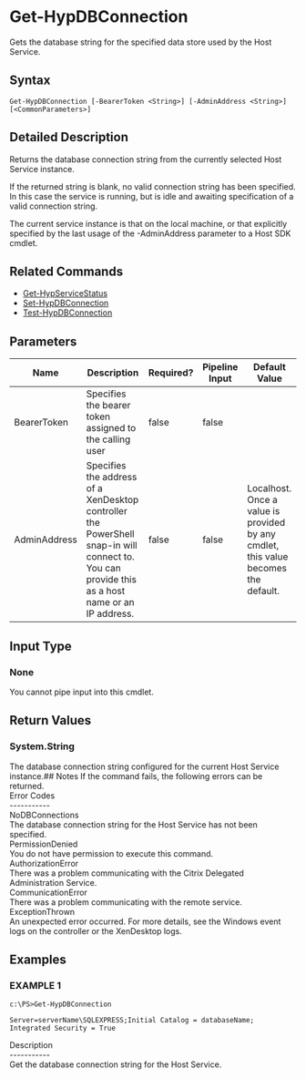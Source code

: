﻿# Get-HypDBConnection

   Gets the database string for the specified data store used by the Host Service.

## Syntax
```
Get-HypDBConnection [-BearerToken <String>] [-AdminAddress <String>] [<CommonParameters>]
```

## Detailed Description
   Returns the database connection string from the currently selected Host Service instance.

If the returned string is blank, no valid connection string has been specified. In this case the service is running, but is idle and awaiting specification of a valid connection string.

The current service instance is that on the local machine, or that explicitly specified by the last usage of the -AdminAddress parameter to a Host SDK cmdlet.

## Related Commands
  * [Get-HypServiceStatus](Get-HypServiceStatus.html)
  * [Set-HypDBConnection](Set-HypDBConnection.html)
  * [Test-HypDBConnection](Test-HypDBConnection.html)
## Parameters

| Name   | Description | Required? | Pipeline Input | Default Value |
| --- | --- | --- | --- | --- |
| BearerToken | Specifies the bearer token assigned to the calling user | false | false |  |
| AdminAddress | Specifies the address of a XenDesktop controller the PowerShell snap-in will connect to. You can provide this as a host name or an IP address. | false | false | Localhost. Once a value is provided by any cmdlet, this value becomes the default. |

## Input Type
### None
   You cannot pipe input into this cmdlet.
## Return Values
### System.String
   The database connection string configured for the current Host Service instance.## Notes
   If the command fails, the following errors can be returned.<br>    Error Codes<br>    -----------<br>    NoDBConnections<br>        The database connection string for the Host Service has not been specified.<br>    PermissionDenied<br>        You do not have permission to execute this command.<br>    AuthorizationError<br>        There was a problem communicating with the Citrix Delegated Administration Service.<br>    CommunicationError<br>        There was a problem communicating with the remote service.<br>    ExceptionThrown<br>        An unexpected error occurred.  For more details, see the Windows event logs on the controller or the XenDesktop logs.
## Examples

### EXAMPLE 1
```
c:\PS>Get-HypDBConnection

Server=serverName\SQLEXPRESS;Initial Catalog = databaseName;  Integrated Security = True
```
   Description<br>-----------<br>Get the database connection string for the Host Service.

